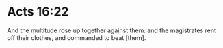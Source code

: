 # Acts 16:22

And the multitude rose up together against them: and the magistrates rent off their clothes, and commanded to beat [them].